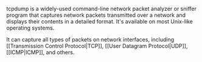 tcpdump is a widely-used command-line network packet analyzer or sniffer program that captures network packets transmitted over a network and displays their contents in a detailed format. It's available on most Unix-like operating systems.

It can capture all types of packets on network interfaces, including [[Transmission Control Protocol|TCP]], [[User Datagram Protocol|UDP]], [[ICMP|ICMP]], and others.